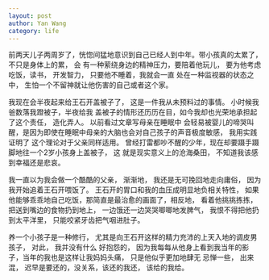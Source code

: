 ```yaml
---
layout: post
author: Yan Wang
category: life
---
```


  前两天儿子两周岁了，恍惚间猛地意识到自己已经人到中年。带小孩真的太累了， 不只是身体上的累， 会
有一种萦绕身边的精神压力，要陪着他玩儿， 要为他考虑吃饭，读书， 开发智力， 只要他不睡着，我就会一直
处在一种监视器的状态之中， 生怕一个不留神就让他伤害的自己或者这个家。

  我现在会半夜起来给王石开盖被子了， 这是一件我从未预料过的事情。 小时候我爸数落我蹬被子，半夜给我
盖被子的情形还历历在目，如今我却也光荣地承担起了这个责任， 造化弄人。 以前看过文章写母亲在睡眠中
会轻易被婴儿的啼哭叫醒，是因为即使在睡眠中母亲的大脑也会对自己孩子的声音极度敏感， 我用实践证明了
这个理论对于父亲同样适用。 曾经打雷都吵不醒的少年，现在却要蹑手蹑脚地往一个2岁小孩身上盖被子， 这
就是现实意义上的沧海桑田， 不知道我该感到幸福还是悲哀。

  我一直以为我会做一个酷酷的父亲， 渐渐地， 我还是无可挽回地走向庸俗， 因为我开始追着王石开喂饭了。
王石开的胃口和我的血压成明显地负相关特性， 如果他能够乖乖地自己吃饭，那简直是最治愈的画面了，相反地，
看着他挑挑拣拣，把送到嘴边的食物扔到地上， 一边饿还一边哭哭唧唧地发脾气， 我恨不得把他扔到太平洋里，
只能咬紧牙齿把气咽进肚子。

  养一个小孩子是一种修行， 尤其是向王石开这样的精力充沛的上天入地的调皮男孩子， 对此， 我并没有什么
好抱怨的， 因为我每每从他身上看到我当年的影子，当年的我也是这样让我妈妈头痛， 只是他似乎更加地肆无
忌惮一些， 出来混， 迟早是要还的，没关系，该还的我还， 该给的我给。